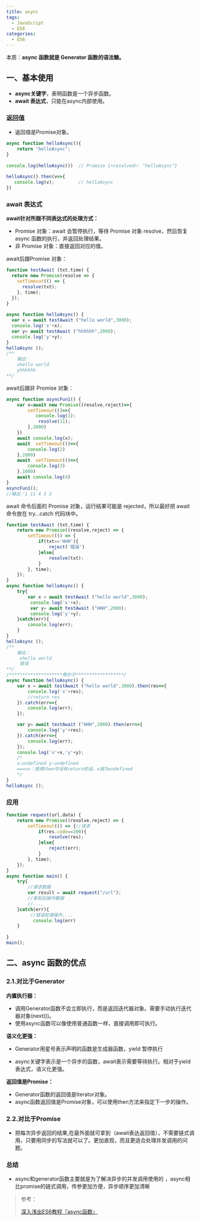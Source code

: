 ```yaml
---
title: async
tags:
  - JavaScript
  - ES6
categories:
  - ES6
---
```






本质：**async 函数就是 Generator 函数的语法糖。**

## 一、基本使用

+ **async关键字**，表明函数是一个异步函数。
+  **await 表达式**，只能在async内部使用。

### 返回值

+ 返回值是Promise对象。

```js
async function helloAsync(){
    return "helloAsync";
}
  
console.log(helloAsync())  // Promise {<resolved>: "helloAsync"}
 
helloAsync().then(v=>{
   console.log(v);         // helloAsync
})
```

### **await 表达式**

**await针对所跟不同表达式的处理方式：**

+ Promise 对象：await 会暂停执行，等待 Promise 对象 resolve，然后恢复 async 函数的执行，并返回处理结果。
+ 非 Promise 对象：直接返回对应的值。

await后跟Promise 对象：

```js
function testAwait (txt,time) {
  return new Promise(resolve => {
    setTimeout(() => {
      resolve(txt);
    }, time);
  });
}
 
async function helloAsync() {
  var x = await testAwait ("hello world",3000);
  console.log('x'+x); 
  var y= await testAwait ("hhhhhh",2000);
  console.log('y'+y); 
}
helloAsync ();
/**
    输出：
    xhello world
    yhhhhhh
**/
```

await后跟非 Promise 对象：

```js
async function asyncFun1() {
    var x=await new Promise((resolve,reject)=>{
        setTimeout(()=>{
           console.log(1);
            resolve(11);
        },3000)
    })
    await console.log(x);
    await  setTimeout(()=>{
        console.log(2)
    },2000)
    await  setTimeout(()=>{
        console.log(3)
    },1000)
    await console.log(4)
}
asyncFun1();
//输出：1 11 4 3 2
```

await 命令后面的 Promise 对象，运行结果可能是 rejected，所以最好把 await 命令放在 try...catch 代码块中。

```js
function testAwait (txt,time) {
    return new Promise((resolve,reject) => {
        setTimeout(() => {
            if(txt=='HHH'){
                reject('错误')
            }else{
                resolve(txt);
            }
        }, time);
    });
}
async function helloAsync() {
    try{
        var x = await testAwait ("hello world",3000);
         console.log('x'+x); 
         var y= await testAwait ("HHH",2000);
         console.log('y'+y); 
    }catch(err){
        console.log(err);
    }
}
helloAsync ();
/**
    输出：
     xhello world
     错误
**/
/********************等价于******************/
async function helloAsync() {
    var x = await testAwait ("hello world",3000).then(res=>{
        console.log('x'+res); 
        //return res
    }).catch(err=>{
        console.log(err);
    });

    var y= await testAwait ("HHH",2000).then(err=>{
        console.log('y'+res); 
    }).catch(err=>{
        console.log(err);
    });
    console.log('x'+x,'y'+y); 
    /*
    x:undefined y:undefined
    ===>x：使用then中没有return的话。x就为undefined
    */
}
helloAsync ();

```

### 应用

```js
function request(url,data) {
    return new Promise((resolve,reject) => {
        setTimeout(() => {//请求
            if(res.code==200){
                resolve(res);
            }else{
                reject(err);
            }
        }, time);
    });
}
async function main() {
    try{
        //请求数据
        var result = await request("/url");
        //拿到后操作数据
        //....
    }catch(err){
         //错误处理操作....
          console.log(err)
    }
    
}
main();

```

## 二、async 函数的优点

### 2.1.对比于Generator

**内置执行器：**

+ 调用Generator函数不会立即执行，而是返回迭代器对象。需要手动执行迭代器对象(next())。
+ 使用async函数可以像使用普通函数一样，直接调用即可执行。

**语义化更强：**

+ Generator用星号表示声明的函数是生成器函数，yield 暂停执行

+ async关键字表示是一个异步的函数，await表示需要等待执行。相对于yield表达式，语义化更强。

**返回值是Promise：**

+ Generator函数的返回值是Iterator对象。
+ async函数返回值是Promise对象，可以使用then方法来指定下一步的操作。

### 2.2.对比于Promise

+ 把每次异步返回的结果,在最外面就可拿到（await表达返回值），不需要链式调用，只要用同步的写法就可以了。更加直观，而且更适合处理并发调用的问题。

### 总结

+ async和generator函数主要就是为了解决异步的并发调用使用的 ，async相比promise的链式调用，传参更加方便，异步顺序更加清晰

  

> 参考：
>
> [深入浅出ES6教程『async函数』](https://www.jianshu.com/p/631f9406c4e0) 

